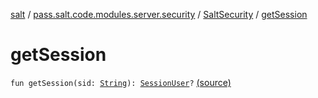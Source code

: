 [salt](../../index.md) / [pass.salt.code.modules.server.security](../index.md) / [SaltSecurity](index.md) / [getSession](./get-session.md)

# getSession

`fun getSession(sid: `[`String`](https://kotlinlang.org/api/latest/jvm/stdlib/kotlin/-string/index.html)`): `[`SessionUser`](../-session-user/index.md)`?` [(source)](https://github.com/kurbaniec-tgm/salt/tree/master/code/modules/server/security/SaltSecurity.kt#L78)